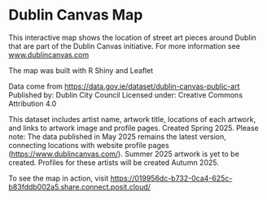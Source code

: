 # Dublin Canvas Map

This interactive map shows the location of street art pieces around Dublin that are part of the Dublin Canvas initiative.
For more information see www.dublincanvas.com

The map was built with R Shiny and Leaflet

Data come from https://data.gov.ie/dataset/dublin-canvas-public-art
Published by: Dublin City Council
Licensed under: Creative Commons Attribution 4.0

This dataset includes artist name, artwork title, locations of each artwork, and links to artwork image and profile pages. Created Spring 2025.
Please note: The data published in May 2025 remains the latest version, connecting locations with website profile pages (https://www.dublincanvas.com/).
Summer 2025 artwork is yet to be created. Profiles for these artists will be created Autumn 2025.

To see the map in action, visit https://019956dc-b732-0ca4-625c-b83fddb002a5.share.connect.posit.cloud/

